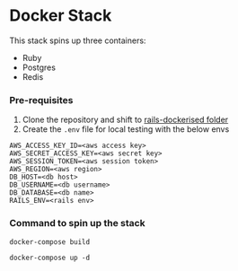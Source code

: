 # Docker Stack
This stack spins up three containers:
- Ruby
- Postgres
- Redis

### Pre-requisites
1. Clone the repository and shift to [rails-dockerised folder](../rails-dockerised/)
2. Create the `.env` file for local testing with the below envs
```
AWS_ACCESS_KEY_ID=<aws access key>
AWS_SECRET_ACCESS_KEY=<aws secret key>
AWS_SESSION_TOKEN=<aws session token>
AWS_REGION=<aws region>
DB_HOST=<db host>
DB_USERNAME=<db username>
DB_DATABASE=<db name>
RAILS_ENV=<rails env>
```
### Command to spin up the stack
```
docker-compose build
```
```
docker-compose up -d
```